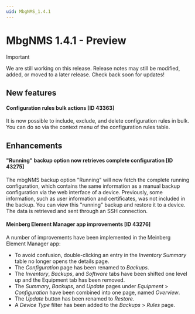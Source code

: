 ```yaml
---
uid: MbgNMS_1.4.1
---
```


# MbgNMS 1.4.1 - Preview

> [!IMPORTANT]
> We are still working on this release. Release notes may still be modified, added, or moved to a later release. Check back soon for updates!

## New features

#### Configuration rules bulk actions [ID 43363]

It is now possible to include, exclude, and delete configuration rules in bulk. You can do so via the context menu of the configuration rules table.

## Enhancements

#### "Running" backup option now retrieves complete configuration [ID 43275]

The mbgNMS backup option "Running" will now fetch the complete running configuration, which contains the same information as a manual backup configuration via the web interface of a device. Previously, some information, such as user information and certificates, was not included in the backup. You can view this "running" backup and restore it to a device. The data is retrieved and sent through an SSH connection.

#### Meinberg Element Manager app improvements [ID 43276]

A number of improvements have been implemented in the Meinberg Element Manager app:

- To avoid confusion, double-clicking an entry in the *Inventory Summary* table no longer opens the details page.
- The *Configuration* page has been renamed to *Backups*.
- The *Inventory*, *Backups*, and *Software* tabs have been shifted one level up and the Equipment tab has been removed.
- The *Summary*, *Backups*, and *Update* pages under *Equipment* > *Configuration* have been combined into one page, named *Overview*.
- The *Update* button has been renamed to *Restore*.
- A *Device Type* filter has been added to the *Backups* > *Rules* page.
